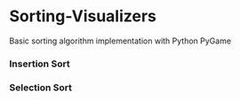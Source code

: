 # Sorting-Visualizers
Basic sorting algorithm implementation with Python PyGame

### Insertion Sort


### Selection Sort

